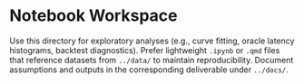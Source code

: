 # Notebook Workspace

Use this directory for exploratory analyses (e.g., curve fitting, oracle latency histograms, backtest diagnostics). Prefer lightweight `.ipynb` or `.qmd` files that reference datasets from `../data/` to maintain reproducibility. Document assumptions and outputs in the corresponding deliverable under `../docs/`.
